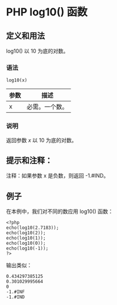 # PHP log10() 函数



## 定义和用法

log10() 以 10 为底的对数。

### 语法

```
log10(x)
```

| 参数 | 描述 |
| --- | --- |
| x | 必需。一个数。 |

### 说明

返回参数 _x_ 以 10 为底的对数。

## 提示和注释：

注释：如果参数 x 是负数，则返回 -1.#IND。

## 例子

在本例中，我们对不同的数应用 log10() 函数：

```
<?php
echo(log10(2.7183));
echo(log10(2));
echo(log10(1));
echo(log10(0));
echo(log10(-1));
?>
```

输出类似：

```
0.434297385125
0.301029995664
0
-1.#INF
-1.#IND
```



